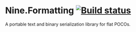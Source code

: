 # Nine.Formatting [![Build status](https://ci.appveyor.com/api/projects/status/y7gaihwdr52sh8dq)](https://ci.appveyor.com/project/yufeih/nine-formatting)

A portable text and binary serialization library for flat POCOs.
